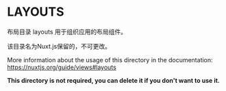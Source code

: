 # LAYOUTS

布局目录 layouts 用于组织应用的布局组件。

该目录名为Nuxt.js保留的，不可更改。

More information about the usage of this directory in the documentation:
https://nuxtjs.org/guide/views#layouts

**This directory is not required, you can delete it if you don't want to use it.**
